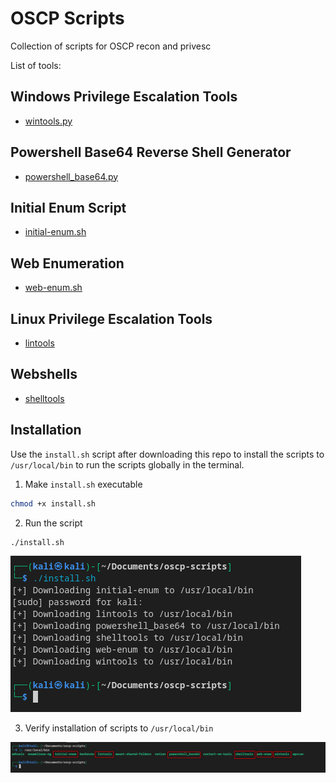 # OSCP Scripts
Collection of scripts for OSCP recon and privesc

List of tools:

## Windows Privilege Escalation Tools
- [wintools.py](wintools/README.md)
## Powershell Base64 Reverse Shell Generator
- [powershell_base64.py](powershell-rev/README.md)
## Initial Enum Script
- [initial-enum.sh](initial-enum/README.md)
## Web Enumeration
- [web-enum.sh](web-enum/README.md)
## Linux Privilege Escalation Tools
- [lintools](lintools/READHME.md)
## Webshells
- [shelltools](shelltools/README.md)

## Installation
Use the `install.sh` script after downloading this repo to install the scripts to `/usr/local/bin` to run the scripts globally in the terminal.

1. Make `install.sh` executable
```bash
chmod +x install.sh
```
2. Run the script
```bash
./install.sh
```
![Alt text](image-1.png)

3. Verify installation of scripts to `/usr/local/bin`

![Alt text](image.png)
